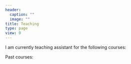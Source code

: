 ```yaml
---
header: 
  caption: ""
  image: ""
title: Teaching
type: page
view: 0
---
```


I am currently teaching assistant for the following courses:



Past courses: 

